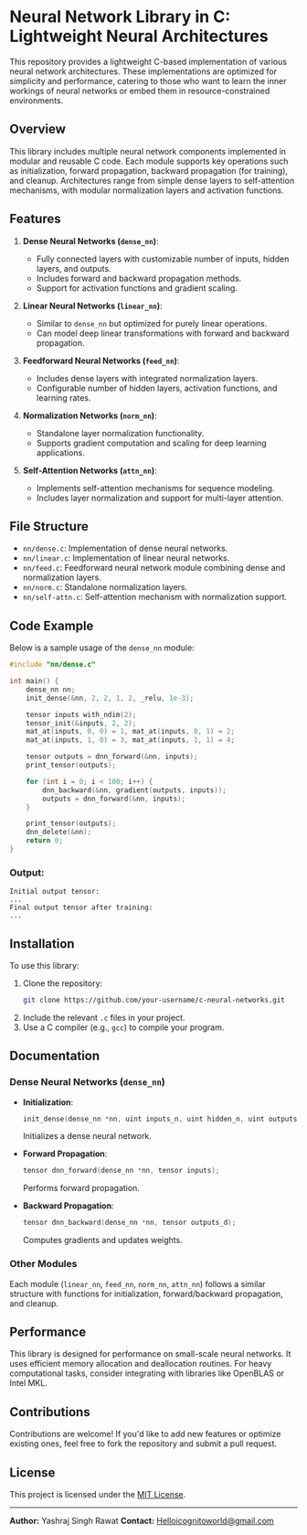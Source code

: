# Neural Network Library in C: Lightweight Neural Architectures

This repository provides a lightweight C-based implementation of various neural network architectures. These implementations are optimized for simplicity and performance, catering to those who want to learn the inner workings of neural networks or embed them in resource-constrained environments.

## Overview

This library includes multiple neural network components implemented in modular and reusable C code. Each module supports key operations such as initialization, forward propagation, backward propagation (for training), and cleanup. Architectures range from simple dense layers to self-attention mechanisms, with modular normalization layers and activation functions.

## Features

1. **Dense Neural Networks (`dense_nn`)**:
   - Fully connected layers with customizable number of inputs, hidden layers, and outputs.
   - Includes forward and backward propagation methods.
   - Support for activation functions and gradient scaling.

2. **Linear Neural Networks (`linear_nn`)**:
   - Similar to `dense_nn` but optimized for purely linear operations.
   - Can model deep linear transformations with forward and backward propagation.

3. **Feedforward Neural Networks (`feed_nn`)**:
   - Includes dense layers with integrated normalization layers.
   - Configurable number of hidden layers, activation functions, and learning rates.

4. **Normalization Networks (`norm_nn`)**:
   - Standalone layer normalization functionality.
   - Supports gradient computation and scaling for deep learning applications.

5. **Self-Attention Networks (`attn_nn`)**:
   - Implements self-attention mechanisms for sequence modeling.
   - Includes layer normalization and support for multi-layer attention.

## File Structure

- `nn/dense.c`: Implementation of dense neural networks.
- `nn/linear.c`: Implementation of linear neural networks.
- `nn/feed.c`: Feedforward neural network module combining dense and normalization layers.
- `nn/norm.c`: Standalone normalization layers.
- `nn/self-attn.c`: Self-attention mechanism with normalization support.

## Code Example

Below is a sample usage of the `dense_nn` module:

```c
#include "nn/dense.c"

int main() {
    dense_nn nn;
    init_dense(&nn, 2, 2, 1, 2, _relu, 1e-3);

    tensor inputs with_ndim(2);
    tensor_init(&inputs, 2, 2);
    mat_at(inputs, 0, 0) = 1, mat_at(inputs, 0, 1) = 2;
    mat_at(inputs, 1, 0) = 3, mat_at(inputs, 1, 1) = 4;

    tensor outputs = dnn_forward(&nn, inputs);
    print_tensor(outputs);

    for (int i = 0; i < 100; i++) {
        dnn_backward(&nn, gradient(outputs, inputs));
        outputs = dnn_forward(&nn, inputs);
    }

    print_tensor(outputs);
    dnn_delete(&nn);
    return 0;
}
```

### Output:
```plaintext
Initial output tensor:
...
Final output tensor after training:
...
```

## Installation

To use this library:
1. Clone the repository:
   ```bash
   git clone https://github.com/your-username/c-neural-networks.git
   ```
2. Include the relevant `.c` files in your project.
3. Use a C compiler (e.g., `gcc`) to compile your program.

## Documentation

### Dense Neural Networks (`dense_nn`)

- **Initialization**: 
  ```c
  init_dense(dense_nn *nn, uint inputs_n, uint hidden_n, uint outputs_n, uint d_model, uint active, float lnr);
  ```
  Initializes a dense neural network.

- **Forward Propagation**:
  ```c
  tensor dnn_forward(dense_nn *nn, tensor inputs);
  ```
  Performs forward propagation.

- **Backward Propagation**:
  ```c
  tensor dnn_backward(dense_nn *nn, tensor outputs_d);
  ```
  Computes gradients and updates weights.

### Other Modules

Each module (`linear_nn`, `feed_nn`, `norm_nn`, `attn_nn`) follows a similar structure with functions for initialization, forward/backward propagation, and cleanup.

## Performance

This library is designed for performance on small-scale neural networks. It uses efficient memory allocation and deallocation routines. For heavy computational tasks, consider integrating with libraries like OpenBLAS or Intel MKL.

## Contributions

Contributions are welcome! If you'd like to add new features or optimize existing ones, feel free to fork the repository and submit a pull request.

## License

This project is licensed under the [MIT License](LICENSE).

---

**Author:** Yashraj Singh Rawat
**Contact:** Helloicognitoworld@gmail.com
